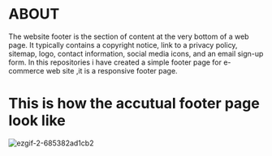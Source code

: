 # ABOUT
The website footer is the section of content at the very bottom of a web page. It typically contains a copyright notice, link to a privacy policy, sitemap, logo, contact information, social media icons, and an email sign-up form.
In this repositories i have created a simple footer page for e-commerce web site ,it is a responsive footer page. 
        
# This is how the accutual footer page look like
![ezgif-2-685382ad1cb2](https://user-images.githubusercontent.com/84120351/145218817-1b6d75ef-7b7c-49d1-8c0a-91d463b290ff.gif)
